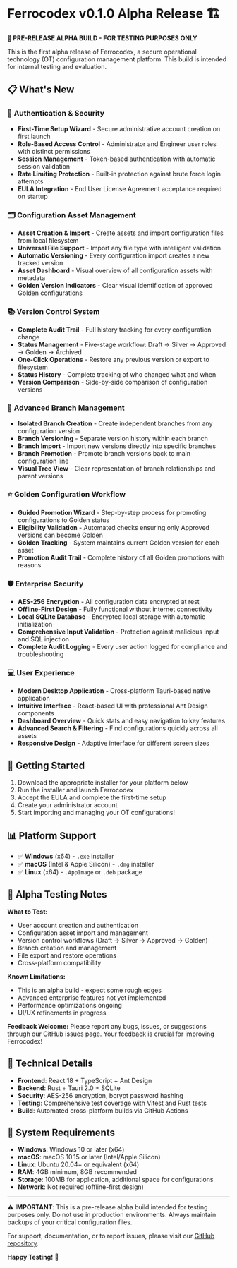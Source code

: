 # Ferrocodex v0.1.0 Alpha Release 🏗️

**🚨 PRE-RELEASE ALPHA BUILD - FOR TESTING PURPOSES ONLY**

This is the first alpha release of Ferrocodex, a secure operational technology (OT) configuration management platform. This build is intended for internal testing and evaluation.

## 📋 What's New

### 🔐 **Authentication & Security**
- **First-Time Setup Wizard** - Secure administrative account creation on first launch
- **Role-Based Access Control** - Administrator and Engineer user roles with distinct permissions
- **Session Management** - Token-based authentication with automatic session validation
- **Rate Limiting Protection** - Built-in protection against brute force login attempts
- **EULA Integration** - End User License Agreement acceptance required on startup

### 🗂️ **Configuration Asset Management**
- **Asset Creation & Import** - Create assets and import configuration files from local filesystem
- **Universal File Support** - Import any file type with intelligent validation
- **Automatic Versioning** - Every configuration import creates a new tracked version
- **Asset Dashboard** - Visual overview of all configuration assets with metadata
- **Golden Version Indicators** - Clear visual identification of approved Golden configurations

### 📚 **Version Control System**
- **Complete Audit Trail** - Full history tracking for every configuration change
- **Status Management** - Five-stage workflow: Draft → Silver → Approved → Golden → Archived
- **One-Click Operations** - Restore any previous version or export to filesystem
- **Status History** - Complete tracking of who changed what and when
- **Version Comparison** - Side-by-side comparison of configuration versions

### 🌳 **Advanced Branch Management**
- **Isolated Branch Creation** - Create independent branches from any configuration version
- **Branch Versioning** - Separate version history within each branch
- **Branch Import** - Import new versions directly into specific branches
- **Branch Promotion** - Promote branch versions back to main configuration line
- **Visual Tree View** - Clear representation of branch relationships and parent versions

### ⭐ **Golden Configuration Workflow**
- **Guided Promotion Wizard** - Step-by-step process for promoting configurations to Golden status
- **Eligibility Validation** - Automated checks ensuring only Approved versions can become Golden
- **Golden Tracking** - System maintains current Golden version for each asset
- **Promotion Audit Trail** - Complete history of all Golden promotions with reasons

### 🛡️ **Enterprise Security**
- **AES-256 Encryption** - All configuration data encrypted at rest
- **Offline-First Design** - Fully functional without internet connectivity
- **Local SQLite Database** - Encrypted local storage with automatic initialization
- **Comprehensive Input Validation** - Protection against malicious input and SQL injection
- **Complete Audit Logging** - Every user action logged for compliance and troubleshooting

### 💻 **User Experience**
- **Modern Desktop Application** - Cross-platform Tauri-based native application
- **Intuitive Interface** - React-based UI with professional Ant Design components
- **Dashboard Overview** - Quick stats and easy navigation to key features
- **Advanced Search & Filtering** - Find configurations quickly across all assets
- **Responsive Design** - Adaptive interface for different screen sizes

## 🚀 **Getting Started**

1. Download the appropriate installer for your platform below
2. Run the installer and launch Ferrocodex
3. Accept the EULA and complete the first-time setup
4. Create your administrator account
5. Start importing and managing your OT configurations!

## 📊 **Platform Support**

- ✅ **Windows** (x64) - `.exe` installer
- ✅ **macOS** (Intel & Apple Silicon) - `.dmg` installer  
- ✅ **Linux** (x64) - `.AppImage` or `.deb` package

## 🧪 **Alpha Testing Notes**

**What to Test:**
- User account creation and authentication
- Configuration asset import and management
- Version control workflows (Draft → Silver → Approved → Golden)
- Branch creation and management
- File export and restore operations
- Cross-platform compatibility

**Known Limitations:**
- This is an alpha build - expect some rough edges
- Advanced enterprise features not yet implemented
- Performance optimizations ongoing
- UI/UX refinements in progress

**Feedback Welcome:**
Please report any bugs, issues, or suggestions through our GitHub issues page. Your feedback is crucial for improving Ferrocodex!

## 🔧 **Technical Details**

- **Frontend**: React 18 + TypeScript + Ant Design
- **Backend**: Rust + Tauri 2.0 + SQLite
- **Security**: AES-256 encryption, bcrypt password hashing
- **Testing**: Comprehensive test coverage with Vitest and Rust tests
- **Build**: Automated cross-platform builds via GitHub Actions

## 📝 **System Requirements**

- **Windows**: Windows 10 or later (x64)
- **macOS**: macOS 10.15 or later (Intel/Apple Silicon)
- **Linux**: Ubuntu 20.04+ or equivalent (x64)
- **RAM**: 4GB minimum, 8GB recommended
- **Storage**: 100MB for application, additional space for configurations
- **Network**: Not required (offline-first design)

---

**⚠️ IMPORTANT**: This is a pre-release alpha build intended for testing purposes only. Do not use in production environments. Always maintain backups of your critical configuration files.

For support, documentation, or to report issues, please visit our [GitHub repository](https://github.com/HillviewCap/ferrocodex).

**Happy Testing!** 🧪
